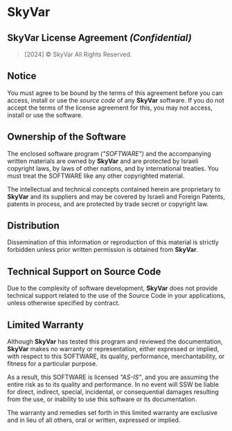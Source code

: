 # SkyVar

## SkyVar License Agreement *(Confidential)*

> [2024] © SkyVar
> All Rights Reserved.

## Notice

You must agree to be bound by the terms of this agreement before you can access, install or use the
*source code* of any **SkyVar** software. If you do not accept the terms of the license agreement
for this, you may not access, install or use the software.

## Ownership of the Software

The enclosed software program *("SOFTWARE")* and the accompanying written materials are owned by
**SkyVar** and are protected by Israeli copyright laws, by laws of other nations, and by
international treaties. You must treat the SOFTWARE like any other copyrighted material.

The intellectual and technical concepts contained herein are proprietary to **SkyVar** and its
suppliers and may be covered by Israeli and Foreign Patents, patents in process, and are
protected by trade secret or copyright law.

## Distribution

Dissemination of this information or reproduction of this material is strictly forbidden unless
prior written permission is obtained from **SkyVar**.

## Technical Support on Source Code

Due to the complexity of software development, **SkyVar** does not provide technical support related
to the use of the Source Code in your applications, unless otherwise specified by contract.

## Limited Warranty

Although **SkyVar** has tested this program and reviewed the documentation, **SkyVar** makes no
warranty or representation, either expressed or implied, with respect to this SOFTWARE, its
quality, performance, merchantability, or fitness for a particular purpose.

As a result, this SOFTWARE is licensed *"AS-IS"*, and you are assuming the entire risk as to its
quality and performance. In no event will SSW be liable for direct, indirect, special, incidental,
or consequential damages resulting from the use, or inability to use this software or its
documentation.

The warranty and remedies set forth in this limited warranty are exclusive and in lieu of all
others, oral or written, expressed or implied.